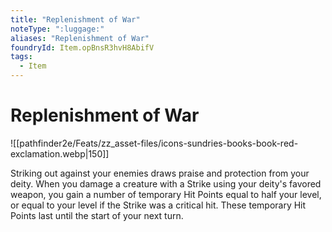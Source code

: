 ```yaml
---
title: "Replenishment of War"
noteType: ":luggage:"
aliases: "Replenishment of War"
foundryId: Item.opBnsR3hvH8AbifV
tags:
  - Item
---
```


# Replenishment of War
![[pathfinder2e/Feats/zz_asset-files/icons-sundries-books-book-red-exclamation.webp|150]]

Striking out against your enemies draws praise and protection from your deity. When you damage a creature with a Strike using your deity's favored weapon, you gain a number of temporary Hit Points equal to half your level, or equal to your level if the Strike was a critical hit. These temporary Hit Points last until the start of your next turn.


